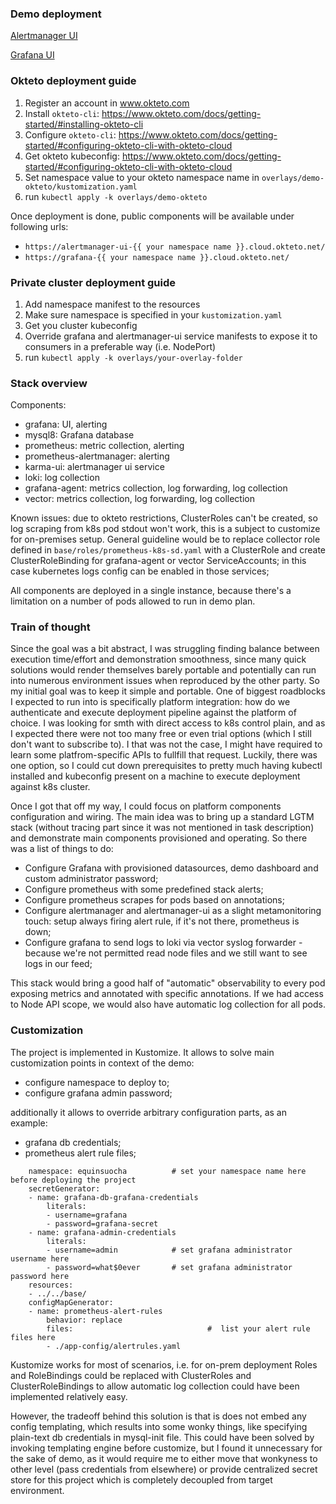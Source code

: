 ### Demo deployment

[Alertmanager UI](https://alertmanager-ui-equinsuocha.cloud.okteto.net/)

[Grafana UI](https://grafana-equinsuocha.cloud.okteto.net/)

### Okteto deployment guide

1. Register an account in www.okteto.com
2. Install `okteto-cli`: https://www.okteto.com/docs/getting-started/#installing-okteto-cli
3. Configure `okteto-cli`: https://www.okteto.com/docs/getting-started/#configuring-okteto-cli-with-okteto-cloud
4. Get okteto kubeconfig: https://www.okteto.com/docs/getting-started/#configuring-okteto-cli-with-okteto-cloud
6. Set namespace value to your okteto namespace name in `overlays/demo-okteto/kustomization.yaml`
7. run `kubectl apply -k overlays/demo-okteto`

Once deployment is done, public components will be available
under following urls:
- `https://alertmanager-ui-{{ your namespace name }}.cloud.okteto.net/`
- `https://grafana-{{ your namespace name }}.cloud.okteto.net/`

### Private cluster deployment guide

1. Add namespace manifest to the resources
2. Make sure namespace is specified in your `kustomization.yaml`
3. Get you cluster kubeconfig
4. Override grafana and alertmanager-ui service manifests to expose it to consumers in a preferable way (i.e. NodePort)
5. run `kubectl apply -k overlays/your-overlay-folder`

### Stack overview

Components:
 - grafana: UI, alerting
 - mysql8: Grafana database
 - prometheus: metric collection, alerting
 - prometheus-alertmanager: alerting
 - karma-ui: alertmanager ui service
 - loki: log collection 
 - grafana-agent: metrics collection, log forwarding, log collection
 - vector: metrics collection, log forwarding, log collection

Known issues: due to okteto restrictions, ClusterRoles can't be created, so log scraping from k8s pod stdout won't work, this is a subject to customize for on-premises setup. General guideline would be to replace collector role defined in `base/roles/prometheus-k8s-sd.yaml` with a ClusterRole and create ClusterRoleBinding for grafana-agent or vector ServiceAccounts; in this case kubernetes logs config can be enabled in those services;

All components are deployed in a single instance, because there's a limitation on a number of pods allowed to run in demo plan.

### Train of thought

Since the goal was a bit abstract, I was struggling finding balance between execution time/effort and demonstration smoothness, since many quick solutions would render themselves barely portable and potentially can run into numerous environment issues when reproduced by the other party. So my initial goal was to keep it simple and portable. One of biggest roadblocks I expected to run into is specifically platform integration: how do we authenticate and execute deployment pipeline against the platform of choice. I was looking for smth with direct access to k8s control plain, and as I expected there were not too many free or even trial options (which I still don't want to subscribe to). I that was not the case, I might have required to learn some platfrom-specific APIs to fullfill that request. Luckily, there was one option, so I could cut down prerequisites to pretty much having kubectl installed and kubeconfig present on a machine to execute deployment against k8s cluster.

Once I got that off my way, I could focus on platform components configuration and wiring.
The main idea was to bring up a standard LGTM stack (without tracing part since it was not mentioned in task description) and demonstrate main components provisioned and operating. So there was a list of things to do:
- Configure Grafana with provisioned datasources, demo dashboard and custom administrator password;
- Configure prometheus with some predefined stack alerts;
- Configure prometheus scrapes for pods based on annotations;
- Configure alertmanager and alertmanager-ui as a slight metamonitoring touch: setup always firing alert rule, if it's not there, prometheus is down;
- Configure grafana to send logs to loki via vector syslog forwarder - because we're not permitted read node files and we still want to see logs in our feed;

This stack would bring a good half of "automatic" observability to every pod exposing metrics and annotated with specific annotations. If we had access to Node API scope, we would also have automatic log collection for all pods.

### Customization

The project is implemented in Kustomize. It allows to solve main customization points in context of the demo:
- configure namespace to deploy to;
- configure grafana admin password;

additionally it allows to override arbitrary configuration parts, as an example:
- grafana db credentials;
- prometheus alert rule files;

```
    namespace: equinsuocha          # set your namespace name here before deploying the project
    secretGenerator:
    - name: grafana-db-grafana-credentials
        literals:
        - username=grafana
        - password=grafana-secret    
    - name: grafana-admin-credentials
        literals:
        - username=admin            # set grafana administrator username here 
        - password=what$0ever       # set grafana administrator password here 
    resources:
    - ../../base/
    configMapGenerator:
    - name: prometheus-alert-rules
        behavior: replace                   
        files:                              #  list your alert rule files here
        - ./app-config/alertrules.yaml
```

Kustomize works for most of scenarios, i.e. for on-prem deployment Roles and RoleBindings could be replaced with ClusterRoles and ClusterRoleBindings to allow automatic log collection could have been implemented relatively easy.

However, the tradeoff behind this solution is that is does not embed any config templating, which results into some wonky things, like specifying plain-text db credentials in mysql-init file. This could have been solved by invoking templating engine before customize, but I found it unnecessary for the sake of demo, as it would require me to either move that wonkyness to other level (pass credentials from elsewhere) or provide centralized secret store for this project which is completely decoupled from target environment.

